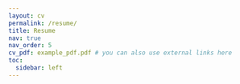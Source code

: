 ```yaml
---
layout: cv
permalink: /resume/
title: Resume
nav: true
nav_order: 5
cv_pdf: example_pdf.pdf # you can also use external links here
toc:
  sidebar: left
---
```

